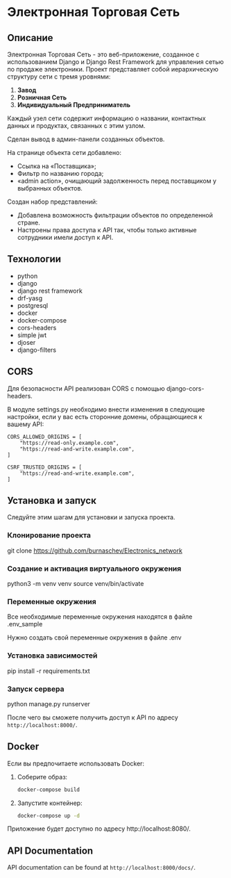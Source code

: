 # Электронная Торговая Сеть

## Описание

Электронная Торговая Сеть - это веб-приложение, созданное с использованием Django и Django Rest Framework для управления сетью по продаже электроники. Проект представляет собой иерархическую структуру сети с тремя уровнями:

1. **Завод**
2. **Розничная Сеть**
3. **Индивидуальный Предприниматель**

Каждый узел сети содержит информацию о названии, контактных данных и продуктах, связанных с этим узлом.

Сделан вывод в админ-панели созданных объектов.

На странице объекта сети добавлено:

- Ссылка на «Поставщика»;
- Фильтр по названию города;
- «admin action», очищающий задолженность перед поставщиком у выбранных объектов.

Создан набор представлений:

- Добавлена возможность фильтрации объектов по определенной стране.
- Настроены права доступа к API так, чтобы только активные сотрудники имели доступ к API.

## Технологии

- python
- django
- django rest framework
- drf-yasg
- postgresql
- docker
- docker-compose
- cors-headers
- simple jwt
- djoser
- django-filters

## CORS
Для безопасности API реализован CORS с помощью django-cors-headers.

В модуле settings.py необходимо внести изменения в следующие настройки, если у вас есть сторонние домены, обращающиеся к вашему API:
```
CORS_ALLOWED_ORIGINS = [
    "https://read-only.example.com",
    "https://read-and-write.example.com",
]

CSRF_TRUSTED_ORIGINS = [
    "https://read-and-write.example.com",
]
```
## Установка и запуск 

Следуйте этим шагам для установки и запуска проекта.

### Клонирование проекта

git clone https://github.com/burnaschev/Electronics_network


### Создание и активация виртуального окружения

python3 -m venv venv
source venv/bin/activate

### Переменные окружения

Все необходимые переменные окружения находятся в файле .env_sample

Нужно создать свой переменные окружения в файле .env

### Установка зависимостей

pip install -r requirements.txt


### Запуск сервера 

python manage.py runserver

После чего вы сможете получить доступ к API по адресу `http://localhost:8000/`.


## Docker

Если вы предпочитаете использовать Docker:

1. Соберите образ:

    ```bash
    docker-compose build
    ```

2. Запустите контейнер:

    ```bash
    docker-compose up -d
    ```

Приложение будет доступно по адресу http://localhost:8080/.

## API Documentation

API documentation can be found at `http://localhost:8000/docs/`.
